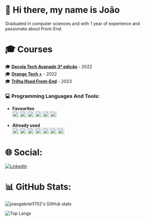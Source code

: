 # 👋 Hi there, my name is João
Graduated in computer sciences and with 1 year of experience and passionate about Front-End.

# 🎓 Courses
🎓 [**Decola Tech Avanade 3ª edição**](https://drive.google.com/drive/folders/1h5JQDZWAruoZwJEhvJJl2YmjW6nl83-a) - 2022  
🎓 [**Orange Tech +**](https://drive.google.com/drive/folders/1O9alLKxkNPR3e6XnyhEhjpeIjQz2W8Uo) - 2022  
🎓 [**Trilha Ifood Front-End**](https://drive.google.com/drive/folders/1bUQE1oc059wfHaMpkz46u8n2Y06tzlaW) - 2023  

### 💻 Programming Languages And Tools:

- **Favourites**  
<a href="https://developer.mozilla.org/en-US/docs/Web/JavaScript" title="JavaScript"><img src="https://github.com/get-icon/geticon/raw/master/icons/javascript.svg" alt="JavaScript" width="21px" height="21px"></a>
<a href="https://www.w3.org/TR/html5/" title="HTML5"><img src="https://github.com/get-icon/geticon/raw/master/icons/html-5.svg" alt="HTML5" width="21px" height="21px"></a>
<a href="https://www.w3.org/TR/CSS/" title="CSS3"><img src="https://github.com/get-icon/geticon/raw/master/icons/css-3.svg" alt="CSS3" width="21px" height="21px"></a>
<a href="https://reactnative.dev/" title="React Native"><img src="https://github.com/get-icon/geticon/raw/master/icons/react.svg" alt="React Native" width="21px" height="21px"></a>
<a href="https://reactjs.org/" title="React"><img src="https://github.com/get-icon/geticon/raw/master/icons/react.svg" alt="React" width="21px" height="21px"></a>
<a href="https://www.java.com/" title="Java"><img src="https://github.com/get-icon/geticon/raw/master/icons/java.svg" alt="Java" width="21px" height="21px"></a>

- **Already used**  
<a href="https://tailwindcss.com/" title="Tailwind CSS"><img src="https://github.com/get-icon/geticon/raw/master/icons/tailwindcss-icon.svg" alt="Tailwind CSS" width="21px" height="21px"></a>
<a href="https://vuejs.org/" title="Vue.js"><img src="https://github.com/get-icon/geticon/raw/master/icons/vue.svg" alt="Vue.js" width="21px" height="21px"></a>
<a href="https://www.typescriptlang.org/" title="Typescript"><img src="https://github.com/get-icon/geticon/raw/master/icons/typescript-icon.svg" alt="Typescript" width="21px" height="21px"></a>
<a href="https://php.net/" title="PHP"><img src="https://github.com/get-icon/geticon/raw/master/icons/php.svg" alt="PHP" width="21px" height="21px"></a>
<a href="https://dev.mysql.com/" title="MySQL"><img src="https://github.com/get-icon/geticon/raw/master/icons/mysql.svg" alt="MySQL" width="21px" height="21px"></a>
<a href="https://git-scm.com/" title="Git"><img src="https://github.com/get-icon/geticon/raw/master/icons/git-icon.svg" alt="Git" width="21px" height="21px"></a>
<a href="https://www.firebase.com/" title="Firebase"><img src="https://github.com/get-icon/geticon/raw/master/icons/firebase.svg" alt="Firebase" width="21px" height="21px"></a>

# 🌐 Social:
[![LinkedIn](https://img.shields.io/badge/LinkedIn-%230077B5.svg?logo=linkedin&logoColor=white)](https://linkedin.com/in/joao-gabriel-cruzs-soares)

# 📊 GitHub Stats:
![joaogabriel1702's GitHub stats](https://github-readme-stats-sigma-five.vercel.app/api?username=joaogabriel1702&theme=material-palenight&show_icons=true)

![Top Langs](https://github-readme-stats-sigma-five.vercel.app/api/top-langs/?username=joaogabriel1702&theme=material-palenight&layout=compact)
